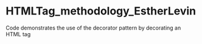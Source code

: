 # HTMLTag_methodology_EstherLevin
Code demonstrates the use of the decorator pattern by decorating an HTML tag
